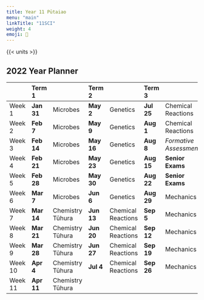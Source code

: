 ```yaml
---
title: Year 11 Pūtaiao
menu: "main"
linkTitle: "11SCI"
weight: 4
emoji: 🧬
---
```


{{< units >}}

## 2022 Year Planner

|         |   Term 1   |                  |   Term 2   |                    |   Term 3   |                        |   Term 4   |                |
| :------ | :--------- | :--------------- | :--------- | :----------------- | :--------- | :--------------------- | :--------- | :------------- |
| Week 1  | __Jan 31__ | Microbes         | __May 2__  | Genetics           | __Jul 25__ | Chemical Reactions     | __Oct 17__ | Mechanics      |
| Week 2  | __Feb 7__  | Microbes         | __May 9__  | Genetics           | __Aug 1__  | Chemical Reactions     | __Oct 24__ | Mechanics      |
| Week 3  | __Feb 14__ | Microbes         | __May 16__ | Genetics           | __Aug 8__  | _Formative Assessment_ | __Oct 31__ | _Revision_     |
| Week 4  | __Feb 21__ | Microbes         | __May 23__ | Genetics           | __Aug 15__ | __Senior Exams__       | __Nov 7__  | __NCEA Exams__ |
| Week 5  | __Feb 28__ | Microbes         | __May 30__ | Genetics           | __Aug 22__ | __Senior Exams__       | __Nov 14__ | __NCEA Exams__ |
| Week 6  | __Mar 7__  | Microbes         | __Jun 6__  | Genetics           | __Aug 29__ | Mechanics              | __Nov 21__ | __NCEA Exams__ |
| Week 7  | __Mar 14__ | Chemistry Tūhura | __Jun 13__ | Chemical Reactions | __Sep 5__  | Mechanics              | __Nov 28__ | __NCEA Exams__ |
| Week 8  | __Mar 21__ | Chemistry Tūhura | __Jun 20__ | Chemical Reactions | __Sep 12__ | Mechanics              | __Nov 5__  | __NCEA Exams__ |
| Week 9  | __Mar 28__ | Chemistry Tūhura | __Jun 27__ | Chemical Reactions | __Sep 19__ | Mechanics              |            |                |
| Week 10 | __Apr 4__  | Chemistry Tūhura | __Jul 4__  | Chemical Reactions | __Sep 26__ | Mechanics              |            |                |
| Week 11 | __Apr 11__ | Chemistry Tūhura |            |                    |            |                        |            |                |

<!-- ## 2020 Year Planner

|         | Term 1         |                  | Term 2         |                    | Term 3     |                    | Term 4      |                |
|:--------|:---------------|:-----------------|:---------------|:-------------------|:-----------|:-------------------|:------------|:---------------|
| Week 1  | __Jan 27th__   | Genetics         | __Apr 13th__   | Microbes           | __Jul 20__ | Chemical Reactions | __Oct 12__  | Mechanics      |
| Week 2  | __Feb 3rd__    | Genetics         | __April 20th__ | Microbes           | __Jul 27__ | Chemical Reactions | __Oct 19__  | Mechanics      |
| Week 3  | __Feb 10th__   | Genetics         | __April 27th__ | Microbes           | __Aug 3__  | Chemical Reactions | __Oct 26__  | Revision       |
| Week 4  | __Feb 17th__   | Genetics         | __May 4th__    | Microbes           | __Aug 10__ | __Senior Exams__   | __Nov 2__   | Prize Giving   |
| Week 5  | __Feb 24th__   | Genetics         | __May 11th__   | Microbes           | __Aug 17__ | __Senior Exams__   | __Nov 9__   | __NCEA Exams__ |
| Week 6  | __March 2nd__  | Genetics         | __May 18th__   | Microbes           | __Aug 24__ | Mechanics          | __Nov 16__  | __NCEA Exams__ |
| Week 7  | __March 9th__  | Chemistry Tūhura | __May 25th__   | Chemistry Tūhura   | __Aug 31__ | Mechanics          | __Nov 23__  | __NCEA Exams__ |
| Week 8  | __March 16th__ | Chemistry Tūhura | __June 1st__   | Chemistry Tūhura   | __Sep 7__  | Mechanics          | __Nov 30__  | __NCEA Exams__ |
| Week 9  | __March 23rd__ | Chemistry Tūhura | __June 8th__   | Chemistry Tūhura   | __Sep 14__ | Mechanics          | __Dec 7th__ | __NCEA Exams__ |
| Week 10 |                |                  | __June 15th__  | Chemical Reactions | __Sep 21__ | Mechanics          |             |                |
| Week 11 |                |                  | __June 22nd__  | Chemical Reactions |            |                    |             |                |
| Week 12 |                |                  | __June 29th__  | Chemical Reactions |            |                    |             |                | -->
